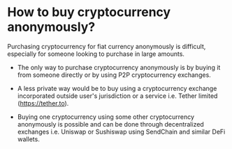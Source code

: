 
# How to buy cryptocurrency anonymously?

Purchasing cryptocurrency for fiat currency anonymously is difficult, especially for someone looking to purchase in large amounts.

- The only way to purchase cryptocurrency anonymously is by buying it from someone directly or by using P2P cryptocurrency exchanges.

- A less private way would be to buy using a cryptocurrency exchange incorporated outside user's jurisdiction or a service i.e. Tether limited (https://tether.to).

- Buying one cryptocurrency using some other cryptocurrency anonymously is possible and can be done through decentralized exchanges i.e. Uniswap or Sushiswap using SendChain and similar DeFi wallets.

